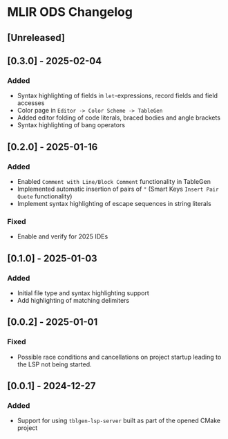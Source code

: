 <!-- Keep a Changelog guide -> https://keepachangelog.com -->

# MLIR ODS Changelog

## [Unreleased]

## [0.3.0] - 2025-02-04
### Added
- Syntax highlighting of fields in `let`-expressions, record fields and field accesses
- Color page in `Editor -> Color Scheme -> TableGen` 
- Added editor folding of code literals, braced bodies and angle brackets   
- Syntax highlighting of bang operators

## [0.2.0] - 2025-01-16
### Added
- Enabled `Comment with Line/Block Comment` functionality in TableGen
- Implemented automatic insertion of pairs of `"` (Smart Keys `Insert Pair Quote` functionality)
- Implement syntax highlighting of escape sequences in string literals
### Fixed
- Enable and verify for 2025 IDEs

## [0.1.0] - 2025-01-03
### Added
- Initial file type and syntax highlighting support
- Add highlighting of matching delimiters

## [0.0.2] - 2025-01-01
### Fixed
- Possible race conditions and cancellations on project startup leading to the LSP not being started.

## [0.0.1] - 2024-12-27
### Added
- Support for using `tblgen-lsp-server` built as part of the opened CMake project
